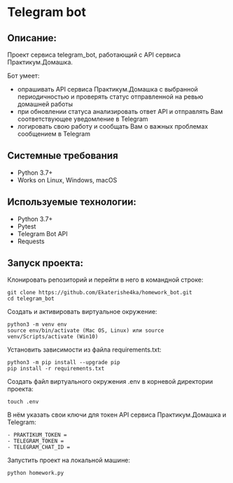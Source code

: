 # Telegram bot
## Описание:
Проект сервиса telegram_bot, работающий с API сервиса Практикум.Домашка.

Бот умеет:
- опрашивать API сервиса Практикум.Домашка с выбранной периодичностью и проверять статус отправленной на ревью домашней работы
- при обновлении статуса анализировать ответ API и отправлять Вам соответствующее уведомление в Telegram
- логировать свою работу и сообщать Вам о важных проблемах сообщением в Telegram 

## Системные требования
- Python 3.7+
- Works on Linux, Windows, macOS

## Используемые технологии:
- Python 3.7+
- Pytest
- Telegram Bot API
- Requests

## Запуск проекта:
Клонировать репозиторий и перейти в него в командной строке:
```
git clone https://github.com/Ekaterishe4ka/homework_bot.git
cd telegram_bot
```
Cоздать и активировать виртуальное окружение:
```
python3 -m venv env
source env/bin/activate (Mac OS, Linux) или source venv/Scripts/activate (Win10)
```
Установить зависимости из файла requirements.txt:
```
python3 -m pip install --upgrade pip
pip install -r requirements.txt
```
Создать файл виртуального окружения .env в корневой директории проекта:
```
touch .env
```
В нём указать свои ключи для токен API сервиса Практикум.Домашка и Telegram:
```
- PRAKTIKUM_TOKEN =
- TELEGRAM_TOKEN =
- TELEGRAM_CHAT_ID =
```
Запустить проект на локальной машине:
```
python homework.py
```
